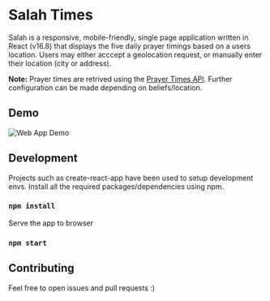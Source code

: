 # Salah Times
Salah is a responsive, mobile-friendly, single page application written in React (v16.8) that displays the five daily prayer timings based on a users location. Users may either acccept a geolocation request, or manually enter their location (city or address).

**Note:** Prayer times are retrived using the [Prayer Times API](https://prayertimes.date/api/docs/today#). Further configuration can be made depending on beliefs/location.

## Demo

![Web App Demo](https://github.com/abdultolba/salah/blob/master/assets/demo.png "Salah")

## Development

Projects such as create-react-app have been used to setup development envs.
Install all the required packages/dependencies using npm.

### `npm install`

Serve the app to browser

### `npm start`

Contributing
------------
Feel free to open issues and pull requests :)
